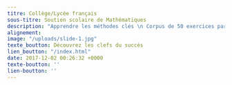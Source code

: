 ```yaml
---
titre: Collège/Lycée français
sous-titre: Soutien scolaire de Mathématiques
description: "Apprendre les méthodes clés \n Corpus de 50 exercices par chapitre \n"
alignement: 
image: "/uploads/slide-1.jpg"
texte_boutton: Découvrez les clefs du succès
lien_boutton: "/index.html"
date: 2017-12-02 00:26:32 +0000
texte-boutton: ''
lien-boutton: ''
---
```

